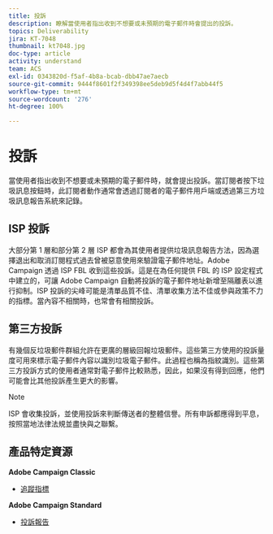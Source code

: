 ```yaml
---
title: 投訴
description: 瞭解當使用者指出收到不想要或未預期的電子郵件時會提出的投訴。
topics: Deliverability
jira: KT-7048
thumbnail: kt7048.jpg
doc-type: article
activity: understand
team: ACS
exl-id: 0343820d-f5af-4b8a-bcab-dbb47ae7aecb
source-git-commit: 9444f8601f2f349398ee5deb9d5f4d4f7abb44f5
workflow-type: tm+mt
source-wordcount: '276'
ht-degree: 100%

---
```


# 投訴

當使用者指出收到不想要或未預期的電子郵件時，就會提出投訴。當訂閱者按下垃圾訊息按鈕時，此訂閱者動作通常會透過訂閱者的電子郵件用戶端或透過第三方垃圾訊息報告系統來記錄。

## ISP 投訴

大部分第 1 層和部分第 2 層 ISP 都會為其使用者提供垃圾訊息報告方法，因為選擇退出和取消訂閱程式過去曾被惡意使用來驗證電子郵件地址。Adobe Campaign 透過 ISP FBL 收到這些投訴。這是在為任何提供 FBL 的 ISP 設定程式中建立的，可讓 Adobe Campaign 自動將投訴的電子郵件地址新增至隔離表以進行抑制。ISP 投訴的尖峰可能是清單品質不佳、清單收集方法不佳或參與政策不力的指標。當內容不相關時，也常會有相關投訴。

## 第三方投訴

有幾個反垃圾郵件群組允許在更廣的層級回報垃圾郵件。這些第三方使用的投訴量度可用來標示電子郵件內容以識別垃圾電子郵件。此過程也稱為指紋識別。這些第三方投訴方式的使用者通常對電子郵件比較熟悉，因此，如果沒有得到回應，他們可能會比其他投訴產生更大的影響。

>[!NOTE]
>
>ISP 會收集投訴，並使用投訴來判斷傳送者的整體信譽。所有申訴都應得到平息，按照當地法律法規並盡快與之聯繫。

## 產品特定資源

**Adobe Campaign Classic**

* [追蹤指標](https://experienceleague.adobe.com/docs/campaign-classic/using/reporting/reports-on-deliveries/delivery-reports.html?lang=zh-Hant#tracking-indicators)

**Adobe Campaign Standard**

* [投訴報告](https://experienceleague.adobe.com/docs/campaign-standard/using/reporting/list-of-reports/complaints.html?lang=zh-Hant#reporting)
